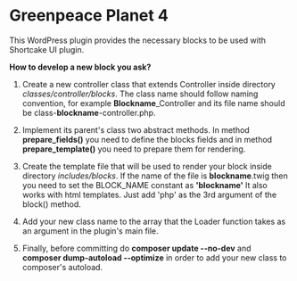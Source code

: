 # Greenpeace Planet 4

This WordPress plugin provides the necessary blocks to be used with Shortcake UI plugin.

**How to develop a new block you ask?**

1. Create a new controller class that extends Controller inside directory _classes/controller/blocks_. The class name should follow naming convention, for example **Blockname**_Controller and its file name should be class-**blockname**-controller.php. 

2. Implement its parent's class two abstract methods. In method **prepare_fields()** you need to define the blocks fields and in method **prepare_template()** you need to prepare them for rendering.

3. Create the template file that will be used to render your block inside directory _includes/blocks_. If the name of the file is **blockname**.twig then
you need to set the BLOCK_NAME constant as **'blockname'** It also works with html templates. Just add 'php' as the 3rd argument of the block() method.

4. Add your new class name to the array that the Loader function takes as an argument in the plugin's main file.

5. Finally, before committing do **composer update --no-dev** and **composer dump-autoload --optimize** in order to add your new class to composer's autoload.
